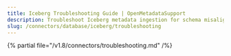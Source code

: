 ```yaml
---
title: Iceberg Troubleshooting Guide | OpenMetadataSupport
description: Troubleshoot Iceberg metadata ingestion for schema misalignment, partition issues, or lineage tracking inconsistencies.
slug: /connectors/database/iceberg/troubleshooting
---
```


{% partial file="/v1.8/connectors/troubleshooting.md" /%}

